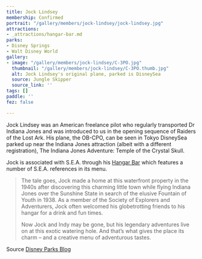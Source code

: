 ```yaml
---
title: Jock Lindsey
membership: Confirmed
portrait: "/gallery/members/jock-lindsey/jock-lindsey.jpg"
attractions:
- _attractions/hangar-bar.md
parks:
- Disney Springs
- Walt Disney World
gallery:
- image: "/gallery/members/jock-lindsey/C-3PO.jpg"
  thumbnail: "/gallery/members/jock-lindsey/C-3PO.thumb.jpg"
  alt: Jock Lindsey's original plane, parked is DisneySea
  source: Jungle Skipper
  source_link: ''
tags: []
paddle: ''
fez: false

---
```

Jock Lindsey was an American freelance pilot who regularly transported Dr Indiana Jones and was introduced to us in the opening sequence of Raiders of the Lost Ark. His plane, the OB-CPO, can be seen in Tokyo DisneySea parked up near the Indiana Jones attraction (albeit with a different registration), The Indiana Jones Adventure: Temple of the Crystal Skull.

Jock is associated with S.E.A. through his [Hangar Bar](/sea/attractions/hangar-bar) which features a number of S.E.A. references in its menu.

> The tale goes, Jock made a home at this waterfront property in the 1940s after discovering this charming little town while flying Indiana Jones over the Sunshine State in search of the elusive Fountain of Youth in 1938. As a member of the Society of Explorers and Adventurers, Jock often welcomed his globetrotting friends to his hangar for a drink and fun times.
>
> Now Jock and Indy may be gone, but his legendary adventures live on at this exotic watering hole. And that’s what gives the place its charm – and a creative menu of adventurous tastes.

Source [Disney Parks Blog](https://disneyparks.disney.go.com/blog/2015/08/more-delicious-details-for-jock-lindseys-hangar-bar-opening-this-fall-at-downtowndisney/)